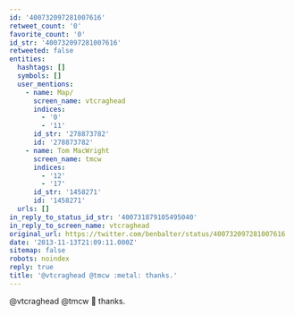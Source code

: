 ```yaml
---
id: '400732097281007616'
retweet_count: '0'
favorite_count: '0'
id_str: '400732097281007616'
retweeted: false
entities:
  hashtags: []
  symbols: []
  user_mentions:
    - name: Map/
      screen_name: vtcraghead
      indices:
        - '0'
        - '11'
      id_str: '278873782'
      id: '278873782'
    - name: Tom MacWright
      screen_name: tmcw
      indices:
        - '12'
        - '17'
      id_str: '1458271'
      id: '1458271'
  urls: []
in_reply_to_status_id_str: '400731879105495040'
in_reply_to_screen_name: vtcraghead
original_url: https://twitter.com/benbalter/status/400732097281007616
date: '2013-11-13T21:09:11.000Z'
sitemap: false
robots: noindex
reply: true
title: '@vtcraghead @tmcw :metal: thanks.'
---
```


@vtcraghead @tmcw :metal: thanks.